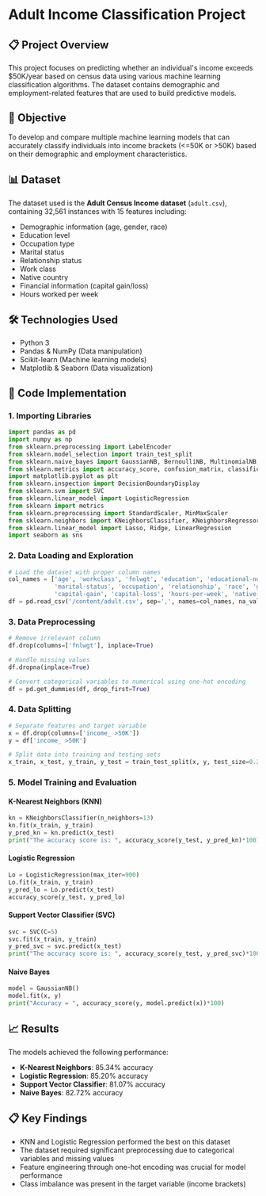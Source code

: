 # Adult Income Classification Project

## 📋 Project Overview
This project focuses on predicting whether an individual's income exceeds $50K/year based on census data using various machine learning classification algorithms. The dataset contains demographic and employment-related features that are used to build predictive models.

## 🎯 Objective
To develop and compare multiple machine learning models that can accurately classify individuals into income brackets (<=50K or >50K) based on their demographic and employment characteristics.

## 📊 Dataset
The dataset used is the **Adult Census Income dataset** (`adult.csv`), containing 32,561 instances with 15 features including:
- Demographic information (age, gender, race)
- Education level
- Occupation type
- Marital status
- Relationship status
- Work class
- Native country
- Financial information (capital gain/loss)
- Hours worked per week

## 🛠️ Technologies Used
- Python 3
- Pandas & NumPy (Data manipulation)
- Scikit-learn (Machine learning models)
- Matplotlib & Seaborn (Data visualization)

## 📝 Code Implementation

### 1. Importing Libraries
```python
import pandas as pd
import numpy as np
from sklearn.preprocessing import LabelEncoder
from sklearn.model_selection import train_test_split
from sklearn.naive_bayes import GaussianNB, BernoulliNB, MultinomialNB, CategoricalNB
from sklearn.metrics import accuracy_score, confusion_matrix, classification_report
import matplotlib.pyplot as plt
from sklearn.inspection import DecisionBoundaryDisplay
from sklearn.svm import SVC
from sklearn.linear_model import LogisticRegression
from sklearn import metrics
from sklearn.preprocessing import StandardScaler, MinMaxScaler
from sklearn.neighbors import KNeighborsClassifier, KNeighborsRegressor
from sklearn.linear_model import Lasso, Ridge, LinearRegression
import seaborn as sns
```

### 2. Data Loading and Exploration
```python
# Load the dataset with proper column names
col_names = ['age', 'workclass', 'fnlwgt', 'education', 'educational-num', 
             'marital-status', 'occupation', 'relationship', 'race', 'gender', 
             'capital-gain', 'capital-loss', 'hours-per-week', 'native-country', 'income']
df = pd.read_csv('/content/adult.csv', sep=',', names=col_names, na_values="?", header=None)
```

### 3. Data Preprocessing
```python
# Remove irrelevant column
df.drop(columns=['fnlwgt'], inplace=True)

# Handle missing values
df.dropna(inplace=True)

# Convert categorical variables to numerical using one-hot encoding
df = pd.get_dummies(df, drop_first=True)
```

### 4. Data Splitting
```python
# Separate features and target variable
x = df.drop(columns=['income_ >50K'])
y = df['income_ >50K']

# Split data into training and testing sets
x_train, x_test, y_train, y_test = train_test_split(x, y, test_size=0.2, random_state=42)
```

### 5. Model Training and Evaluation

#### K-Nearest Neighbors (KNN)
```python
kn = KNeighborsClassifier(n_neighbors=13)
kn.fit(x_train, y_train)
y_pred_kn = kn.predict(x_test)
print("The accuracy score is: ", accuracy_score(y_test, y_pred_kn)*100)
```

#### Logistic Regression
```python
Lo = LogisticRegression(max_iter=900)
Lo.fit(x_train, y_train)
y_pred_lo = Lo.predict(x_test)
accuracy_score(y_test, y_pred_lo)
```

#### Support Vector Classifier (SVC)
```python
svc = SVC(C=5)
svc.fit(x_train, y_train)
y_pred_svc = svc.predict(x_test)
print("The accuracy score is: ", accuracy_score(y_test, y_pred_svc)*100)
```

#### Naive Bayes
```python
model = GaussianNB()
model.fit(x, y)
print("Accuracy = ", accuracy_score(y, model.predict(x))*100)
```

## 📈 Results
The models achieved the following performance:
- **K-Nearest Neighbors**: 85.34% accuracy
- **Logistic Regression**: 85.20% accuracy  
- **Support Vector Classifier**: 81.07% accuracy
- **Naive Bayes**: 82.72% accuracy

## 📋 Key Findings
- KNN and Logistic Regression performed the best on this dataset
- The dataset required significant preprocessing due to categorical variables and missing values
- Feature engineering through one-hot encoding was crucial for model performance
- Class imbalance was present in the target variable (income brackets)
